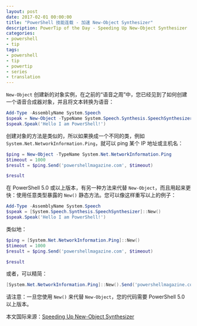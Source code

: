```yaml
---
layout: post
date: 2017-02-01 00:00:00
title: "PowerShell 技能连载 - 加速 New-Object Synthesizer"
description: PowerTip of the Day - Speeding Up New-Object Synthesizer
categories:
- powershell
- tip
tags:
- powershell
- tip
- powertip
- series
- translation
---
```

`New-Object` 创建新的对象实例，在之前的“语音之周”中，您已经见到了如何创建一个语音合成器对象，并且将文本转换为语音：

```powershell
Add-Type -AssemblyName System.Speech
$speak = New-Object -TypeName System.Speech.Synthesis.SpeechSynthesizer
$speak.Speak('Hello I am PowerShell!')
```

创建对象的方法是类似的，所以如果换成一个不同的类，例如 `System.Net.NetworkInformation.Ping`，就可以 ping 某个 IP 地址或主机名：

```powershell
$ping = New-Object -TypeName System.Net.NetworkInformation.Ping
$timeout = 1000
$result = $ping.Send('powershellmagazine.com', $timeout)

$result
```

在 PowerShell 5.0 或以上版本，有另一种方法来代替 `New-Object`，而且用起来更快：使用任意类型暴露的 `New()` 静态方法。您可以像这样重写以上的例子：

```powershell
Add-Type -AssemblyName System.Speech
$speak = [System.Speech.Synthesis.SpeechSynthesizer]::New()
$speak.Speak('Hello I am PowerShell!')
```

类似地：

```powershell
$ping = [System.Net.NetworkInformation.Ping]::New()
$timeout = 1000
$result = $ping.Send('powershellmagazine.com', $timeout)

$result
```

或者，可以精简：

```powershell
[System.Net.NetworkInformation.Ping]::New().Send('powershellmagazine.com', 1000)
```
请注意：一旦您使用 `New()` 来代替 `New-Object`，您的代码需要 PowerShell 5.0 以上版本。

<!--more-->
本文国际来源：[Speeding Up New-Object Synthesizer](http://community.idera.com/powershell/powertips/b/tips/posts/speeding-up-new-object-synthesizer)
